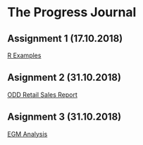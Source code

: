 # The Progress Journal

## Assignment 1 (17.10.2018)

[R Examples](https://mef-bda503.github.io/pj18-oktayekici/Assisgnemt1-BDA503.html)

## Asignment 2 (31.10.2018)

[ODD Retail Sales Report](https://mef-bda503.github.io/pj18-oktayekici/R_odevi-week5.html)

## Asignment 3 (31.10.2018)

[EGM Analysis](https://mef-bda503.github.io/pj18-oktayekici/EGM_Assignment.html)

